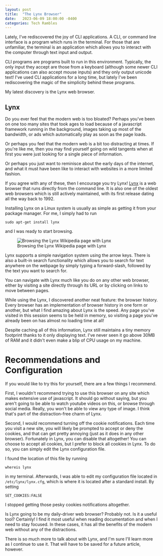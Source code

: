```yaml
---
layout: post
title:  "The Lynx Browser"
date:   2023-06-09 18:00:00 -0400
categories: Tech Rambles
---
```


Lately, I've rediscovered the joy of CLI applications. A CLI, or command line interface is a program which runs in the terminal. For those that are unfamiliar, the terminal is an application which allows you to interact with the computer through text input and output.

CLI programs are programs built to run in this environment. Typically, the only input they accept are those from a keyboard (although some newer CLI applications can also accept mouse inputs) and they only output unicode text! I've used CLI applications for a long time, but lately I've been rediscovering the magic of the simplicity behind these programs.

My latest discovery is the Lynx web browser.

## Lynx
Do you ever feel that the modern web is too bloated? Perhaps you've been on one too many sites that took ages to load because of a javascript framework running in the background, images taking up most of the bandwidth, or ads which automatically play as soon as the page loads.

Or perhaps you feel that the modern web is a bit too distracting at times. If you're like me, then you may find yourself going on wild tangents when at first you were just looking for a single piece of information.

Or perhaps you just want to reminisce about the early days of the internet, and what it must have been like to interact with websites in a more limited fashion.

If you agree with any of these, then I encourage you try Lynx! [Lynx](https://en.wikipedia.org/wiki/Lynx_(web_browser)) is a web browser that runs directly from the command line. It is also one of the oldest web browsers which is still actively maintained, with its first release dating all the way back to 1992.

Installing Lynx on a Linux system is usually as simple as getting it from your package manager. For me, I simply had to run

```
sudo apt-get install lynx
```
and I was ready to start browsing.

<figure>
  <img src="/blog/images/example.png" alt="Browsing the Lynx Wikipedia page with Lynx"/>
  <figcaption>Browsing the Lynx Wikipedia page with Lynx</figcaption>
</figure>

Lynx supports a simple navigation system using the arrow keys. There is also a built-in search functionality which allows you to search for text anywhere on the webpage by simply typing a forward-slash, followed by the text you want to search for.

You can navigate with Lynx much like you do on any other web browser, either by visiting a site directly through its URL or by clicking on links to move between pages.

While using the Lynx, I discovered another neat feature: the browser history. Every browser has an implementation of browser history in one form or another, but what I find amazing about Lynx is the speed. Any page you've visited in this session seems to be held in memory, so visiting a page you've already been on has almost no loading time at all!

Despite caching all of this information, Lynx still maintains a tiny memory footprint thanks to it only displaying text. I've never seen it go above 30MB of RAM and it didn't even make a blip of CPU usage on my machine.

# Recommendations and Configuration
If you would like to try this for yourself, there are a few things I recommend.

First, I wouldn't recommend trying to use this browser on any site which makes extensive use of javascript. It should go without saying, but you aren't going to be able to watch youtube videos on this, or browse through social media. Really, you won't be able to view any type of image. I think that's part of the distraction-free charm of Lynx.

Second, I would recommend turning off the cookie notifications. Each time you visit a new site, you will likely be prompted to accept or deny the cookies, and that can get pretty annoying (just as it does in any other browser). Fortunately in Lynx, you can disable that altogether! You can choose to accept all cookies, but I prefer to block all cookies in Lynx. To do so, you can simply edit the Lynx configuration file.

I found the location of this file by running
```
whereis lynx
```
in my terminal. Afterwards, I was able to edit my configuration file located in `/etc/lynx/lynx.cfg`, which is where it is located after a standard install. By setting

```
SET_COOKIES:FALSE
```
I stopped getting those pesky cookies notifications altogether.

Is Lynx going to be my daily-driver web browser? Probably not. Is it a useful tool? Certainly! I find it most useful when reading documentation and when I need to stay focused. In these cases, it has all the benefits of the modern web without any of the distractions.

There is so much more to talk about with Lynx, and I'm sure I'll learn more as I continue to use it. That will have to be saved for a future article, however.
